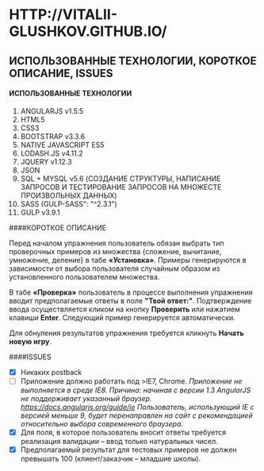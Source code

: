 HTTP://VITALII-GLUSHKOV.GITHUB.IO/
===

ИСПОЛЬЗОВАННЫЕ ТЕХНОЛОГИИ, КОРОТКОЕ ОПИСАНИЕ, ISSUES
---

#### ИСПОЛЬЗОВАННЫЕ ТЕХНОЛОГИИ
1. ANGULARJS v1.5.5
2. HTML5
3. CSS3
4. BOOTSTRAP v3.3.6
5. NATIVE JAVASCRIPT ES5
6. LODASH.JS v4.11.2
7. JQUERY v1.12.3
8. JSON
9. SQL + MYSQL v5.6 (СОЗДАНИЕ СТРУКТУРЫ, НАПИСАНИЕ ЗАПРОСОВ И ТЕСТИРОВАНИЕ ЗАПРОСОВ НА МНОЖЕСТЕ ПРОИЗВОЛЬНЫХ ДАННЫХ)
10. SASS (GULP-SASS": "^2.3.1")
11. GULP v3.9.1

####КОРОТКОЕ ОПИСАНИЕ

Перед началом упражнения пользователь обязан выбрать тип проверочных примеров из множества {сложение, вычитание, умножение, деление} в табе **«Установка»**. Примеры генерируются в зависимости от выбора пользователя случайным образом из установленного пользователем множества.

В табе **«Проверка»** пользователь в процессе выполнения упражнения вводит предполагаемые ответы в поле **"Твой ответ:"**. Подтверждение ввода осуществляется кликом на кнопку **Проверить** или нажатием клавиши **Enter**. Следующий пример генерируется автоматически.

Для обнуления результатов упражнения требуется кликнуть **Начать новую игру**.

####ISSUES

- [x] Никаких postback
- [ ] Приложение должно работать под >IE7, Chrome. *Приложение не выполняется в среде IE8. Причина: начиная с версии 1.3 AngularJS не поддерживает указанный браузер. https://docs.angularjs.org/guide/ie Пользователь, использующий IE с версией меньше 9, будет перенаправлен на сайт с рекомендацией относительно выбора современного браузера.*
- [x] Для поля, в которое пользователь вносит ответы требуется реализация валидации – ввод только натуральных чисел.
- [x] Предполагаемый результат для тестовых примеров не должен превышать 100 (клиент/заказчик – младшие школы).